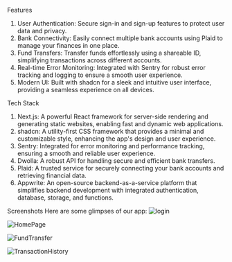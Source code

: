 Features
1. User Authentication: Secure sign-in and sign-up features to protect user data and privacy.
2. Bank Connectivity: Easily connect multiple bank accounts using Plaid to manage your finances in one place.
3. Fund Transfers: Transfer funds effortlessly using a shareable ID, simplifying transactions across different accounts.
4. Real-time Error Monitoring: Integrated with Sentry for robust error tracking and logging to ensure a smooth
user experience.
5. Modern UI: Built with shadcn for a sleek and intuitive user interface, providing a seamless experience on all
devices.


Tech Stack
1. Next.js: A powerful React framework for server-side rendering and generating static websites, enabling fast and
dynamic web applications.
2. shadcn: A utility-first CSS framework that provides a minimal and customizable style, enhancing the app's design
and user experience.
3. Sentry: Integrated for error monitoring and performance tracking, ensuring a smooth and reliable user
experience.
4. Dwolla: A robust API for handling secure and efficient bank transfers.
5. Plaid: A trusted service for securely connecting your bank accounts and retrieving financial data.
6. Appwrite: An open-source backend-as-a-service platform that simplifies backend development with integrated
authentication, database, storage, and functions.


Screenshots
Here are some glimpses of our app:
![login](https://github.com/user-attachments/assets/c287bdf3-74fe-4612-9c36-45ee1f0b6523)

![HomePage](https://github.com/user-attachments/assets/a9656e85-f9d4-4261-aca5-8a3a71d0df10)

![FundTransfer](https://github.com/user-attachments/assets/9a873f0a-22d6-4f9e-ba82-588e01476a08)

![TransactionHistory](https://github.com/user-attachments/assets/566504b1-6eea-4a7b-ad30-2e14c616b355)




